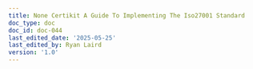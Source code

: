 ```yaml
---
title: None Certikit A Guide To Implementing The Iso27001 Standard
doc_type: doc
doc_id: doc-044
last_edited_date: '2025-05-25'
last_edited_by: Ryan Laird
version: '1.0'
---
```



